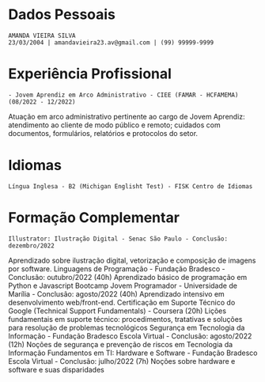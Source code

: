 # Dados Pessoais

    AMANDA VIEIRA SILVA
    23/03/2004 | amandavieira23.av@gmail.com | (99) 99999-9999

# Experiência Profissional

    - Jovem Aprendiz em Arco Administrativo - CIEE (FAMAR - HCFAMEMA) (08/2022 - 12/2022)
Atuação em arco administrativo pertinente ao cargo de Jovem Aprendiz: atendimento ao cliente
de modo público e remoto; cuidados com documentos, formulários, relatórios e protocolos do setor.

# Idiomas

    Língua Inglesa - B2 (Michigan Englisht Test) - FISK Centro de Idiomas 

# Formação Complementar

    Illustrator: Ilustração Digital - Senac São Paulo - Conclusão: dezembro/2022
Aprendizado sobre ilustração digital, vetorização e composição de imagens por software.
    Linguagens de Programação - Fundação Bradesco - Conclusão: outubro/2022 (40h)
Aprendizado básico de programação em Python e Javascript
    Bootcamp Jovem Programador - Universidade de Marília - Conclusão: agosto/2022 (40h)
Aprendizado intensivo em desenvolvimento web/front-end.
    Certificação em Suporte Técnico do Google (Technical Support Fundamentals) - Coursera (20h)
Lições fundamentais em suporte técnico: procedimentos, tratativas e soluções para resolução de
problemas tecnológicos
    Segurança em Tecnologia da Informação - Fundação Bradesco Escola Virtual - Conclusão: agosto/2022 (12h)
Noções de segurança e prevenção de riscos em Tecnologia da Informação
    Fundamentos em TI: Hardware e Software - Fundação Bradesco Escola Virtual - Conclusão: julho/2022 (7h)
Noções sobre hardware e software e suas disparidades